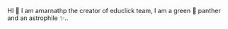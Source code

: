 HI 👋 I am amarnathp the creator of educlick team, I am a green 💚 panther and an astrophile ✨..

<!---
amarnathp-o2o/amarnathp-o2o is a ✨ special ✨ repository because its `README.md` (this file) appears on your GitHub profile.
You can click the Preview link to take a look at your changes.
--->
